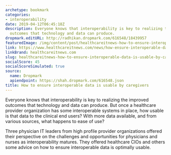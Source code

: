 ```yaml
---
archetype: bookmark
categories:
- interoperability
date: 2019-04-12T06:45:18Z
description: Everyone knows that interoperability is key to realizing the improved
  outcomes that technology and data can produce.
dropmark.editURL: http://radhikan.dropmark.com/616548/18439957
featuredImage: /img/content/post/healthcareitnews-how-to-ensure-interoperable-data-is-usable-by-caregivers.jpg
link: https://www.healthcareitnews.com/news/how-ensure-interoperable-data-usable-caregivers
linkBrand: healthcareitnews.com
slug: healthcareitnews-how-to-ensure-interoperable-data-is-usable-by-caregivers
socialScore: 45
socialScoreSimulated: true
source:
  name: Dropmark
  apiendpoint: https://shah.dropmark.com/616548.json
title: How to ensure interoperable data is usable by caregivers
---
```

Everyone knows that interoperability is key to realizing the improved outcomes that technology and data can produce. But once a healthcare provider organization has some interoperable systems in place, how usable is that data to the clinical end users? With more data available, and from various sources, what happens to ease of use?

Three physician IT leaders from high profile provider organizations offered their perspective on the challenges and opportunities for physicians and nurses as interoperability matures. They offered healthcare CIOs and others some advice on how to ensure interoperable data is optimally usable.

